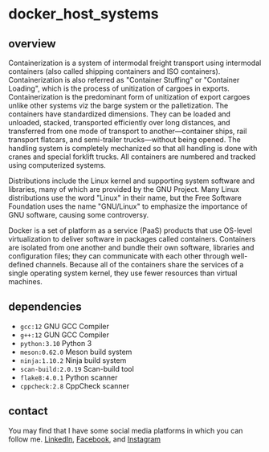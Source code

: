# docker_host_systems

## overview

Containerization is a system of intermodal freight transport
using intermodal containers (also called shipping containers
and ISO containers). Containerization is also referred as
"Container Stuffing" or "Container Loading", which is the
process of unitization of cargoes in exports. Containerization
is the predominant form of unitization of export cargoes unlike
other systems viz the barge system or the palletization. The
containers have standardized dimensions. They can be loaded
and unloaded, stacked, transported efficiently over long
distances, and transferred from one mode of transport to
another—container ships, rail transport flatcars, and
semi-trailer trucks—without being opened. The handling
system is completely mechanized so that all handling is done
with cranes and special forklift trucks. All containers are
numbered and tracked using computerized systems.

Distributions include the Linux kernel and supporting
system software and libraries, many of which are provided
by the GNU Project. Many Linux distributions use the word
"Linux" in their name, but the Free Software Foundation
uses the name "GNU/Linux" to emphasize the importance of
GNU software, causing some controversy.

Docker is a set of platform as a service (PaaS) products
that use OS-level virtualization to deliver software in
packages called containers. Containers are isolated from
one another and bundle their own software, libraries and
configuration files; they can communicate with each other
through well-defined channels. Because all of the containers
share the services of a single operating system kernel,
they use fewer resources than virtual machines.

## dependencies

* `gcc:12` GNU GCC Compiler
* `g++:12` GUN GCC Compiler
* `python:3.10` Python 3
* `meson:0.62.0` Meson build system
* `ninja:1.10.2` Ninja build system
* `scan-build:2.0.19` Scan-build tool
* `flake8:4.0.1` Python scanner
* `cppcheck:2.8` CppCheck scanner

## contact

You may find that I have some social media platforms
in which you can follow me. [LinkedIn](https://www.linkedin.com/in/michael-brockus), [Facebook](https://facebook.com/michael.brockus.555), and [Instagram](https://instagram.com/troglobyte_coder/)
